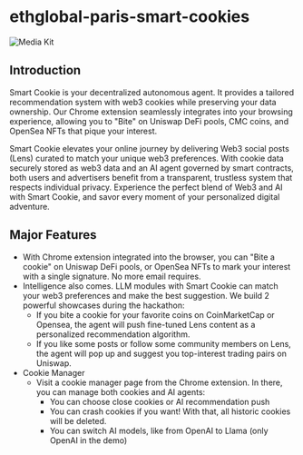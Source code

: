 # ethglobal-paris-smart-cookies

![Media Kit](https://github.com/Phala-Network/ethglobal-paris-smart-cookies/assets/57211675/02e6f4a3-7fe6-477e-b4aa-a7841239c768)

## Introduction

Smart Cookie is your decentralized autonomous agent. It provides a tailored recommendation system with web3 cookies while preserving your data ownership. Our Chrome extension seamlessly integrates into your browsing experience, allowing you to "Bite" on Uniswap DeFi pools, CMC coins, and OpenSea NFTs that pique your interest.

Smart Cookie elevates your online journey by delivering Web3 social posts (Lens) curated to match your unique web3 preferences. With cookie data securely stored as web3 data and an AI agent governed by smart contracts, both users and advertisers benefit from a transparent, trustless system that respects individual privacy. Experience the perfect blend of Web3 and AI with Smart Cookie, and savor every moment of your personalized digital adventure.

## Major Features

- With Chrome extension integrated into the browser, you can "Bite a cookie" on Uniswap DeFi pools, or OpenSea NFTs to mark your interest with a single signature. No more email requires.
- Intelligence also comes. LLM modules with Smart Cookie can match your web3 preferences and make the best suggestion. We build 2 powerful showcases during the hackathon:
    - If you bite a cookie for your favorite coins on CoinMarketCap or Opensea, the agent will push fine-tuned Lens content as a personalized recommendation algorithm.
    - If you like some posts or follow some community members on Lens, the agent will pop up and suggest you top-interest trading pairs on Uniswap.
- Cookie Manager
    - Visit a cookie manager page from the Chrome extension. In there, you can manage both cookies and AI agents:
        - You can choose close cookies or AI recommendation push
        - You can crash cookies if you want! With that, all historic cookies will be deleted.
        - You can switch AI models, like from OpenAI to Llama (only OpenAI in the demo)
